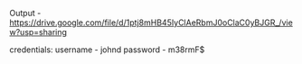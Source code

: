 Output - https://drive.google.com/file/d/1ptj8mHB45IyClAeRbmJ0oClaC0yBJGR_/view?usp=sharing

credentials: username - johnd
             password - m38rmF$
